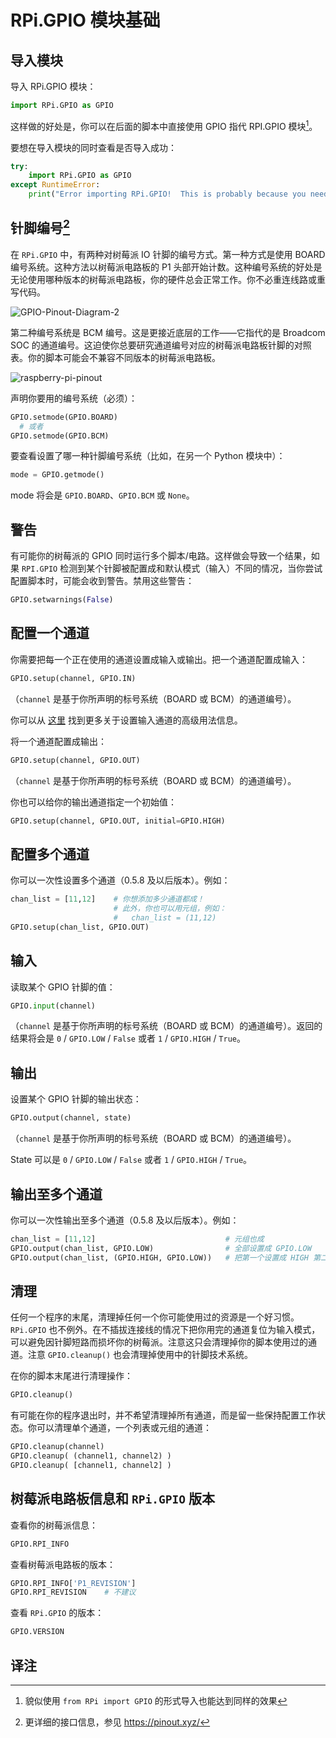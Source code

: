 # RPi.GPIO 模块基础

## 导入模块

导入 RPi.GPIO 模块：

```python
import RPi.GPIO as GPIO
```

这样做的好处是，你可以在后面的脚本中直接使用 GPIO 指代 RPI.GPIO 模块[^1]。

要想在导入模块的同时查看是否导入成功：

```python
try:
    import RPi.GPIO as GPIO
except RuntimeError:
    print("Error importing RPi.GPIO!  This is probably because you need superuser privileges.  You can achieve this by using 'sudo' to run your script")
```

## 针脚编号[^2]

在 `RPi.GPIO` 中，有两种对树莓派 IO 针脚的编号方式。第一种方式是使用 BOARD 编号系统。这种方法以树莓派电路板的 P1 头部开始计数。这种编号系统的好处是无论使用哪种版本的树莓派电路板，你的硬件总会正常工作。你不必重连线路或重写代码。

![GPIO-Pinout-Diagram-2](C:\Users\Sure\PyProject\神器\技术查阅手册\translation\raspberry-gpio-python-examples\basic.assets\GPIO-Pinout-Diagram-2-1579256892549-1579574055409.png)

第二种编号系统是 BCM 编号。这是更接近底层的工作——它指代的是 Broadcom SOC 的通道编号。这迫使你总要研究通道编号对应的树莓派电路板针脚的对照表。你的脚本可能会不兼容不同版本的树莓派电路板。

![raspberry-pi-pinout](C:\Users\Sure\PyProject\神器\技术查阅手册\translation\raspberry-gpio-python-examples\basic.assets\raspberry-pi-pinout-1579257214254-1579574064822.png)

声明你要用的编号系统（必须）：

```python
GPIO.setmode(GPIO.BOARD)
  # 或者
GPIO.setmode(GPIO.BCM)
```

要查看设置了哪一种针脚编号系统（比如，在另一个 Python 模块中）：

```python
mode = GPIO.getmode()
```

mode 将会是 `GPIO.BOARD`、`GPIO.BCM` 或 `None`。

## 警告

有可能你的树莓派的 GPIO 同时运行多个脚本/电路。这样做会导致一个结果，如果 `RPI.GPIO` 检测到某个针脚被配置成和默认模式（输入）不同的情况，当你尝试配置脚本时，可能会收到警告。禁用这些警告：

```python
GPIO.setwarnings(False)
```

## 配置一个通道

你需要把每一个正在使用的通道设置成输入或输出。把一个通道配置成输入：

```python
GPIO.setup(channel, GPIO.IN)
```

（`channel` 是基于你所声明的标号系统（BOARD 或 BCM）的通道编号）。

你可以从 [这里](输入.md) 找到更多关于设置输入通道的高级用法信息。

将一个通道配置成输出：

```python
GPIO.setup(channel, GPIO.OUT)
```

（`channel` 是基于你所声明的标号系统（BOARD 或 BCM）的通道编号）。

你也可以给你的输出通道指定一个初始值：

```python
GPIO.setup(channel, GPIO.OUT, initial=GPIO.HIGH)
```

## 配置多个通道

你可以一次性设置多个通道（0.5.8 及以后版本）。例如：

```python
chan_list = [11,12]    # 你想添加多少通道都成！
                       # 此外，你也可以用元组，例如：
                       #   chan_list = (11,12)
GPIO.setup(chan_list, GPIO.OUT)
```

## 输入

读取某个 GPIO 针脚的值：

```python
GPIO.input(channel)
```

（`channel` 是基于你所声明的标号系统（BOARD 或 BCM）的通道编号）。返回的结果将会是 `0` / `GPIO.LOW` / `False` 或者 `1` / `GPIO.HIGH` / `True`。

## 输出

设置某个 GPIO 针脚的输出状态：

```python
GPIO.output(channel, state)
```

（`channel` 是基于你所声明的标号系统（BOARD 或 BCM）的通道编号）。

State 可以是 `0` / `GPIO.LOW` / `False` 或者 `1` / `GPIO.HIGH` / `True`。

## 输出至多个通道

你可以一次性输出至多个通道（0.5.8 及以后版本）。例如：

```python
chan_list = [11,12]                             # 元组也成
GPIO.output(chan_list, GPIO.LOW)                # 全部设置成 GPIO.LOW
GPIO.output(chan_list, (GPIO.HIGH, GPIO.LOW))   # 把第一个设置成 HIGH 第二个设置成 LOW
```

## 清理

任何一个程序的末尾，清理掉任何一个你可能使用过的资源是一个好习惯。`RPi.GPIO` 也不例外。在不插拔连接线的情况下把你用完的通道复位为输入模式，可以避免因针脚短路而损坏你的树莓派。注意这只会清理掉你的脚本使用过的通道。注意 `GPIO.cleanup()` 也会清理掉使用中的针脚技术系统。

在你的脚本末尾进行清理操作：

```python
GPIO.cleanup()
```

有可能在你的程序退出时，并不希望清理掉所有通道，而是留一些保持配置工作状态。你可以清理单个通道，一个列表或元组的通道：

```python
GPIO.cleanup(channel)
GPIO.cleanup( (channel1, channel2) )
GPIO.cleanup( [channel1, channel2] )
```

## 树莓派电路板信息和 `RPi.GPIO` 版本

查看你的树莓派信息：

```python
GPIO.RPI_INFO
```

查看树莓派电路板的版本：

```python
GPIO.RPI_INFO['P1_REVISION']
GPIO.RPI_REVISION    # 不建议
```

查看 `RPi.GPIO` 的版本：

```python
GPIO.VERSION
```



## 译注

[^1]: 貌似使用 `from RPi import GPIO` 的形式导入也能达到同样的效果
[^2]: 更详细的接口信息，参见 https://pinout.xyz/